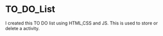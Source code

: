 # TO_DO_List
I created this TO DO list using HTML,CSS and JS. This is used to store or delete a activity.
